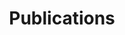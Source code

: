 ---
title: "Publications"
description: "Here you'd find some published work of mine"
hideBackToTop: false
hidePagination: true
---